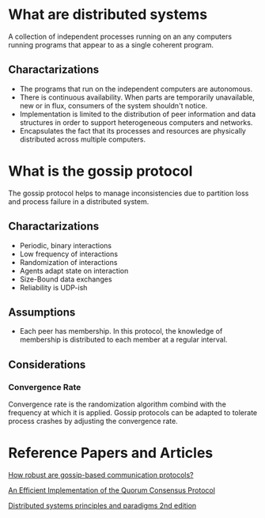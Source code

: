 

# What are distributed systems

A collection of independent processes running on an any computers running 
programs that appear to as a single coherent program.

## Charactarizations

- The programs that run on the independent computers are autonomous.
- There is continuous availability. When parts are temporarily unavailable, 
new or in flux, consumers of the system shouldn't notice.
- Implementation is limited to the distribution of peer information and data
structures in order to support heterogeneous computers and networks.
- Encapsulates the fact that its processes and resources are physically 
distributed across multiple computers.


# What is the gossip protocol

The gossip protocol helps to manage inconsistencies due to partition loss and 
process failure in a distributed system.

## Charactarizations

- Periodic, binary interactions
- Low frequency of interactions
- Randomization of interactions
- Agents adapt state on interaction
- Size-Bound data exchanges
- Reliability is UDP-ish

## Assumptions

- Each peer has membership. In this protocol, the knowledge of membership is 
distributed to each member at a regular interval.

## Considerations

### Convergence Rate
Convergence rate is the randomization algorithm combind with the frequency 
at which it is applied. Gossip protocols can be adapted to tolerate process
crashes by adjusting the convergence rate.

# Reference Papers and Articles

[How robust are gossip-based communication protocols?][0]

[An Efficient Implementation of the Quorum Consensus Protocol][1]

[Distributed systems principles and paradigms 2nd edition][2]

[0]:http://www.cs.utexas.edu/~lorenzo/papers/p14-alvisi.pdf
[1]:http://citeseerx.ist.psu.edu/viewdoc/download;jsessionid=5A7801DAF5FBEDD7D15599DEA8AA2677?doi=10.1.1.34.9524&rep=rep1&type=pdf
[2]:http://net.pku.edu.cn/~course/cs501/2011/resource/2006-Book-distributed%20systems%20principles%20and%20paradigms%202nd%20edition.pdf
